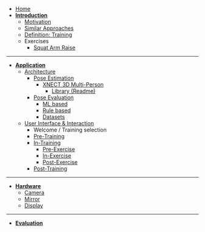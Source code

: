 <!-- docs/_sidebar.md -->

* [Home](/)
* [**Introduction**](README.md)
    * [Motivation](introduction/motivation.md)
    * [Similar Approaches](introduction/similar-approaches.md)
    * [Definition: Training](introduction/training-definition.md)
    * Exercises
        * [Squat Arm Raise](introduction/exercises/squat-arm-raise.md)
----
* [**Application**](application/application.md)
    * [Architecture](application/architecture/architecture.md)
        * [Pose Estimation](application/pose-estimation/pose-estimation.md)
            * [XNECT 3D Multi-Person](application/pose-estimation/XNECT/xnect.md)
                * [Library (Readme)](application/pose-estimation/XNECT/library.md)
        * [Pose Evaluation](application/pose-evaluation/pose-evaluation.md)
            * [ML based](application/pose-evaluation/ml-based.md)
            * [Rule based](application/pose-evaluation/rule-based.md)
            * [Datasets](application/pose-evaluation/datasets.md)
    * [User Interface & Interaction](application/ui/ui.md)
        * Welcome / Training selection
        * [Pre-Training](application/ui/pre-training.md)
        * [In-Training](application/ui/in-training.md)
            * [Pre-Exercise](application/ui/pre-exercise.md)
            * [In-Exercise](application/ui/in-exercise.md)
            * [Post-Exercise](application/ui/post-exercise.md)
        * [Post-Training](application/ui/post-training.md)
----
* [**Hardware**](hardware/hardware.md)
    * [Camera](hardware/camera/camera.md)
    * [Mirror](hardware/mirror/mirror.md)
    * [Display](hardware/display/display.md)
----
* [**Evaluation**](evaluation/evaluation.md)
